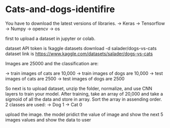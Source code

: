 # Cats-and-dogs-identifire
You have to download the latest versions of libraries.
-> Keras
-> Tensorflow
-> Numpy
-> opencv
-> os

first to upload a dataset in jupyter or colab.

dataset API token is !kaggle datasets download -d salader/dogs-vs-cats
dataset link is https://www.kaggle.com/datasets/salader/dogs-vs-cats

Images are 25000 and the classification are:

-> train images of cats are 10,000
-> train images of dogs are 10,000
-> test images of cats are 2500
-> test images of dogs are 2500

So next is to upload dataset, unzip the folder, normalize, and use CNN layers to train your model. 
 After training, take an array of 20,000 and take a sigmoid of all the data and store in array. Sort the array in assending order.
 2 classes are used:
 -> Dog 1
 -> Cat 0
 
 upload the image. the model pridict the value of image and show the next 5 images values and show the data to user
